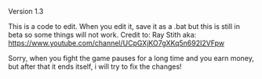 Version 1.3

This is a code to edit. When you edit it, save it as a .bat but this is still in beta so some things will not work.
Credit to: Ray Stith
aka: https://www.youtube.com/channel/UCpGXjKO7gXKq5n692I2VFpw

Sorry, when you fight the game pauses for a long time and you earn money, but after that it ends itself, i will try to fix the changes!
